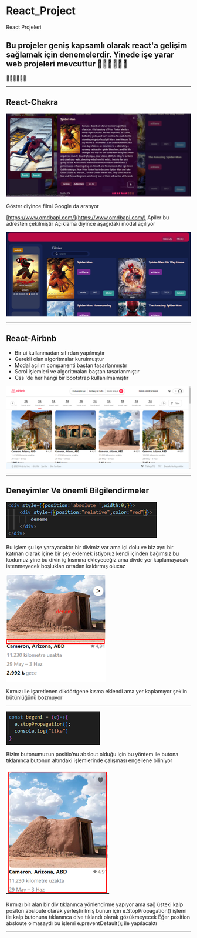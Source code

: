 # React_Project
React Projeleri

Bu projeler geniş kapsamlı olarak react'a gelişim sağlamak için denemelerdir.
Yinede işe yarar web projeleri mevcuttur
🚀🚀🚀🚀🚀🚀
--------------
🚀🚀🚀🚀🚀🚀

--------------
## React-Chakra

![](https://github.com/dargonlv/React_Project/blob/main/react-chakra/film1.png?raw=true)

Göster diyince filmi Google da aratıyor

[https://www.omdbapi.com/](https://www.omdbapi.com/) Apiler bu adresten çekilmiştir
Açıklama diyince aşağıdaki modal açılıyor

![](https://github.com/dargonlv/React_Project/blob/main/react-chakra/film2.png?raw=true)

-------------
## React-Airbnb

* Bir ui kullanmadan sıfırdan yapılmıştır 
* Gerekli olan algoritmalar kurulmuştur 
* Modal açılım companenti baştan tasarlanmıştır
* Scrol işlemleri ve algoritmaları baştan tasarlanmıştır
* Css 'de her hangi bir bootstrap kullanılmamıştır 
 
![](https://github.com/dargonlv/React_Project/blob/main/react-airbnb/airbnb1.png?raw=true)

--------------
## Deneyimler Ve önemli Bilgilendirmeler

![](https://github.com/dargonlv/React_Project/blob/main/gorseller/Position.png?raw=true)

Bu işlem şu işe yarayacaktır bir divimiz var ama içi dolu ve biz ayrı bir katman olarak içine bir şey eklemek istiyoruz kendi içinden bağımsız bu kodumuz yine bu divin iç kısmına ekleyeceğiz ama divde yer kaplamayacak istenmeyecek boşlukları ortadan kaldırmış olucaz

![](https://github.com/dargonlv/React_Project/blob/main/gorseller/Position-Image.png?raw=true)

Kırmızı ile işaretlenen dikdörtgene kısma eklendi ama yer kaplamıyor şeklin bütünlüğünü bozmuyor

---------------

![](https://github.com/dargonlv/React_Project/blob/main/gorseller/stoppropagation.png?raw=true)

Bizim butonumuzun positio’nu abslout olduğu için bu yöntem ile butona tıklanınca butonun altındaki işlemlerinde çalışması engellene biliniyor

![](https://github.com/dargonlv/React_Project/blob/main/gorseller/stoppropagation-Image.png?raw=true)

Kırmızı bir alan bir div tıklanınca yönlendirme yapıyor ama sağ üsteki kalp positon absloute olarak yerleştirilmiş bunun için  e.StopPropagation() işlemi ile kalp butonuna tıklanınca dive tıklandı olarak gözükmeyecek 
Eğer position absloute olmasaydı bu işlemi  e.preventDefault();  ile yapılacaktı

---------------
